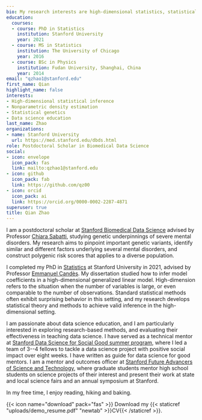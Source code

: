 ```yaml
---
bio: My research interests are high-dimensional statistics, statistical genetics, and data science education.
education:
  courses:
  - course: PhD in Statistics
    institution: Stanford University
    year: 2021
  - course: MS in Statistics
    institution: The University of Chicago
    year: 2016
  - course: BSc in Physics
    institution: Fudan University, Shanghai, China
    year: 2014
email: "qzhao1@stanford.edu"
first_name: Qian
highlight_name: false
interests:
- High-dimensional statistical inference
- Nonparametric density estimation
- Statistical genetics 
- Data science education
last_name: Zhao
organizations:
- name: Stanford University
  url: https://med.stanford.edu/dbds.html 
role: Postdoctoral Scholar in Biomedical Data Science 
social:
- icon: envelope
  icon_pack: fas
  link: mailto:qzhao1@stanford.edu
- icon: github
  icon_pack: fab
  link: https://github.com/qz00
- icon: orcid
  icon_pack: ai
  link: https://orcid.org/0000-0002-2287-4871 
superuser: true
title: Qian Zhao 
---
```


I am a postdoctoral scholar at [Stanford Biomedical Data Science](https://med.stanford.edu/dbds.html) advised by Professor [Chiara Sabatti](https://chiarasabatti.su.domains/), studying genetic underpinnings of severe mental disorders. My research aims to pinpoint important genetic variants, identify similar and different factors underlying several mental disorders, and construct polygenic risk scores that applies to a diverse population.  

I completed my PhD in [Statistics](https://statistics.stanford.edu/) at Stanford University in 2021, advised by Professor [Emmanuel Candès](https://candes.su.domains/). My dissertation studied how to infer model coefficients in a high-dimensional generalized linear model. High-dimension refers to the situation when the number of variables is large, or even comparable to the number of observations. Standard statistical methods often exhibit surprising behavior in this setting, and my research develops statistical theory and methods to achieve valid inference in the high-dimensional setting. 

I am passionate about data science education, and I am particularly interested in exploring research-based methods, and evaluating their effectiveness in teaching data science. I have served as a technical mentor at [Stanford Data Science for Social Good summer program](https://datascience.stanford.edu/programs/data-science-social-good-summer-program), where I led a team of 3--4 fellows to tackle a data science project with positive social impact over eight weeks. I have written as guide for data science for good mentors. I am a mentor and outcomes officer at [Stanford Future Advancers of Science and Technology](https://fast.stanford.edu/), where graduate students mentor high school students on science projects of their interest and present their work at state and local science fairs and an annual symposium at Stanford. 

In my free time, I enjoy reading, hiking and baking. 

{{< icon name="download" pack="fas" >}} Download my {{< staticref "uploads/demo_resume.pdf" "newtab" >}}CV{{< /staticref >}}.
